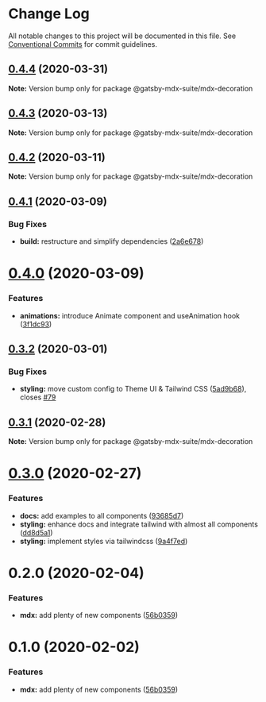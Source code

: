 # Change Log

All notable changes to this project will be documented in this file.
See [Conventional Commits](https://conventionalcommits.org) for commit guidelines.

## [0.4.4](https://github.com/axe312ger/gatsby-suite-mdx/compare/@gatsby-mdx-suite/mdx-decoration@0.4.3...@gatsby-mdx-suite/mdx-decoration@0.4.4) (2020-03-31)

**Note:** Version bump only for package @gatsby-mdx-suite/mdx-decoration





## [0.4.3](https://github.com/axe312ger/gatsby-suite-mdx/compare/@gatsby-mdx-suite/mdx-decoration@0.4.2...@gatsby-mdx-suite/mdx-decoration@0.4.3) (2020-03-13)

**Note:** Version bump only for package @gatsby-mdx-suite/mdx-decoration





## [0.4.2](https://github.com/axe312ger/gatsby-suite-mdx/compare/@gatsby-mdx-suite/mdx-decoration@0.4.1...@gatsby-mdx-suite/mdx-decoration@0.4.2) (2020-03-11)

**Note:** Version bump only for package @gatsby-mdx-suite/mdx-decoration





## [0.4.1](https://github.com/axe312ger/gatsby-mdx-suite/compare/@gatsby-mdx-suite/mdx-decoration@0.4.0...@gatsby-mdx-suite/mdx-decoration@0.4.1) (2020-03-09)


### Bug Fixes

* **build:** restructure and simplify dependencies ([2a6e678](https://github.com/axe312ger/gatsby-mdx-suite/commit/2a6e6784431358d1bc05f76912455c28ed565db0))





# [0.4.0](https://github.com/axe312ger/gatsby-mdx-suite/compare/@gatsby-mdx-suite/mdx-decoration@0.3.2...@gatsby-mdx-suite/mdx-decoration@0.4.0) (2020-03-09)


### Features

* **animations:** introduce Animate component and useAnimation hook ([3f1dc93](https://github.com/axe312ger/gatsby-mdx-suite/commit/3f1dc93ce4e2f57718c8f94a9f96aadc6b94014b))





## [0.3.2](https://github.com/axe312ger/gatsby-mdx-suite/compare/@gatsby-mdx-suite/mdx-decoration@0.3.1...@gatsby-mdx-suite/mdx-decoration@0.3.2) (2020-03-01)


### Bug Fixes

* **styling:** move custom config to Theme UI & Tailwind CSS ([5ad9b68](https://github.com/axe312ger/gatsby-mdx-suite/commit/5ad9b68fe0e817169c212dd4eb67c847ee8e2049)), closes [#79](https://github.com/axe312ger/gatsby-mdx-suite/issues/79)





## [0.3.1](https://github.com/axe312ger/gatsby-mdx-suite/compare/@gatsby-mdx-suite/mdx-decoration@0.3.0...@gatsby-mdx-suite/mdx-decoration@0.3.1) (2020-02-28)

**Note:** Version bump only for package @gatsby-mdx-suite/mdx-decoration





# [0.3.0](https://github.com/axe312ger/gatsby-mdx-suite/compare/@gatsby-mdx-suite/mdx-decoration@0.2.0...@gatsby-mdx-suite/mdx-decoration@0.3.0) (2020-02-27)


### Features

* **docs:** add examples to all components ([93685d7](https://github.com/axe312ger/gatsby-mdx-suite/commit/93685d78039085ecf68a3d6513716e678441e1f4))
* **styling:** enhance docs and integrate tailwind with almost all components ([dd8d5a1](https://github.com/axe312ger/gatsby-mdx-suite/commit/dd8d5a19bf7c973099388d6d561db56ed76dc027))
* **styling:** implement styles via tailwindcss ([9a4f7ed](https://github.com/axe312ger/gatsby-mdx-suite/commit/9a4f7ed74ba10943696b851203d1b9999b481837))





# 0.2.0 (2020-02-04)


### Features

* **mdx:** add plenty of new components ([56b0359](https://github.com/axe312ger/gatsby-mdx-suite/commit/56b0359f33c6fde7170ca17787ccddf72117e653))





# 0.1.0 (2020-02-02)


### Features

* **mdx:** add plenty of new components ([56b0359](https://github.com/axe312ger/gatsby-mdx-suite/commit/56b0359f33c6fde7170ca17787ccddf72117e653))

